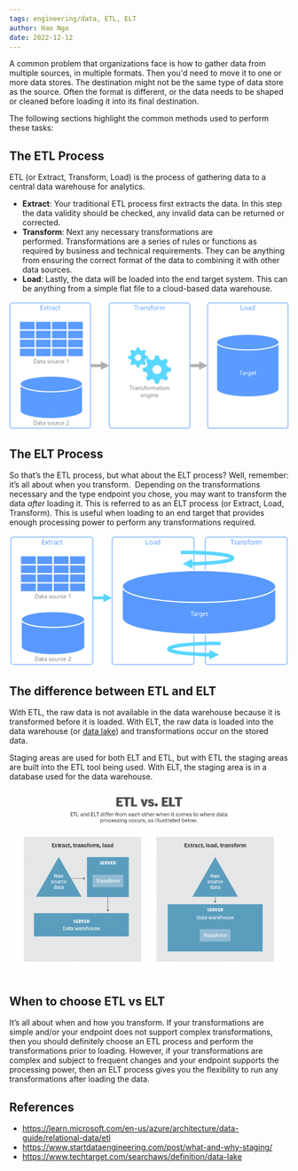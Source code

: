 ```yaml
---
tags: engineering/data, ETL, ELT
author: Hao Ngo
date: 2022-12-12
---
```


A common problem that organizations face is how to gather data from multiple sources, in multiple formats. Then you'd need to move it to one or more data stores. The destination might not be the same type of data store as the source. Often the format is different, or the data needs to be shaped or cleaned before loading it into its final destination.

The following sections highlight the common methods used to perform these tasks:

## The ETL Process
ETL (or Extract, Transform, Load) is the process of gathering data to a central data warehouse for analytics. 
-   **Extract**: Your traditional ETL process first extracts the data. In this step the data validity should be checked, any invalid data can be returned or corrected. 
-   **Transform**: Next any necessary transformations are performed. Transformations are a series of rules or functions as required by business and technical requirements. They can be anything from ensuring the correct format of the data to combining it with other data sources.
-   **Load**: Lastly, the data will be loaded into the end target system. This can be anything from a simple flat file to a cloud-based data warehouse.

![](_assets/etl_process.png)


## The ELT Process
So that’s the ETL process, but what about the ELT process? Well, remember: it’s all about when you transform. 
Depending on the transformations necessary and the type endpoint you chose, you may want to transform the data _after_ loading it. This is referred to as an ELT process (or Extract, Load, Transform). This is useful when loading to an end target that provides enough processing power to perform any transformations required.

![](_assets/elt_process.png)


## The difference between ETL and ELT
With ETL, the raw data is not available in the data warehouse because it is transformed before it is loaded. With ELT, the raw data is loaded into the data warehouse (or [data lake](https://www.techtarget.com/searchaws/definition/data-lake)) and transformations occur on the stored data.

Staging areas are used for both ELT and ETL, but with ETL the staging areas are built into the ETL tool being used. With ELT, the staging area is in a database used for the data warehouse.

![](_assets/differences_of_ETL_ELT.png)


## When to choose ETL vs ELT
It’s all about when and how you transform. If your transformations are simple and/or your endpoint does not support complex transformations, then you should definitely choose an ETL process and perform the transformations prior to loading. However, if your transformations are complex and subject to frequent changes and your endpoint supports the processing power, then an ELT process gives you the flexibility to run any transformations after loading the data.


## References

- https://learn.microsoft.com/en-us/azure/architecture/data-guide/relational-data/etl
- https://www.startdataengineering.com/post/what-and-why-staging/
- https://www.techtarget.com/searchaws/definition/data-lake
